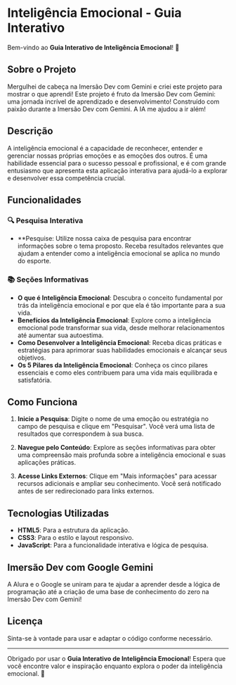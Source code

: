 # Inteligência Emocional - Guia Interativo

Bem-vindo ao **Guia Interativo de Inteligência Emocional**! 🌟

## Sobre o Projeto

Mergulhei de cabeça na Imersão Dev com Gemini e criei este projeto para mostrar o que aprendi! 
Este projeto é fruto da Imersão Dev com Gemini: uma jornada incrível de aprendizado e desenvolvimento!
Construído com paixão durante a Imersão Dev com Gemini. A IA me ajudou a ir além! 


## Descrição
A inteligência emocional é a capacidade de reconhecer, entender e gerenciar nossas próprias 
emoções e as emoções dos outros. É uma habilidade essencial para o sucesso pessoal e profissional, e é com grande entusiasmo que apresenta esta aplicação interativa para ajudá-lo a explorar e desenvolver essa competência crucial.



## Funcionalidades

### 🔍 Pesquisa Interativa

- **Pesquise: Utilize nossa caixa de pesquisa para encontrar informações sobre o tema proposto. Receba resultados relevantes que ajudam a entender como a inteligência emocional se aplica no mundo do esporte.

### 📚 Seções Informativas

- **O que é Inteligência Emocional**: Descubra o conceito fundamental por trás da inteligência emocional e por que ela é tão importante para a sua vida.
- **Benefícios da Inteligência Emocional**: Explore como a inteligência emocional pode transformar sua vida, desde melhorar relacionamentos até aumentar sua autoestima.
- **Como Desenvolver a Inteligência Emocional**: Receba dicas práticas e estratégias para aprimorar suas habilidades emocionais e alcançar seus objetivos.
- **Os 5 Pilares da Inteligência Emocional**: Conheça os cinco pilares essenciais e como eles contribuem para uma vida mais equilibrada e satisfatória.

## Como Funciona

1. **Inicie a Pesquisa**: Digite o nome de uma emoção ou estratégia no campo de pesquisa e clique em "Pesquisar". Você verá uma lista de resultados que correspondem à sua busca.

2. **Navegue pelo Conteúdo**: Explore as seções informativas para obter uma compreensão mais profunda sobre a inteligência emocional e suas aplicações práticas.

3. **Acesse Links Externos**: Clique em "Mais informações" para acessar recursos adicionais e ampliar seu conhecimento. Você será notificado antes de ser redirecionado para links externos.

## Tecnologias Utilizadas

- **HTML5**: Para a estrutura da aplicação.
- **CSS3**: Para o estilo e layout responsivo.
- **JavaScript**: Para a funcionalidade interativa e lógica de pesquisa.

## Imersão Dev com Google Gemini

A Alura e o Google se uniram para te ajudar a aprender desde a lógica de programação até a criação de uma base de conhecimento do zero na Imersão Dev com Gemini!

## Licença

Sinta-se à vontade para usar e adaptar o código conforme necessário.


---

Obrigado por usar o **Guia Interativo de Inteligência Emocional**! Espera que você encontre valor e inspiração enquanto explora o poder da inteligência emocional. 🌟

